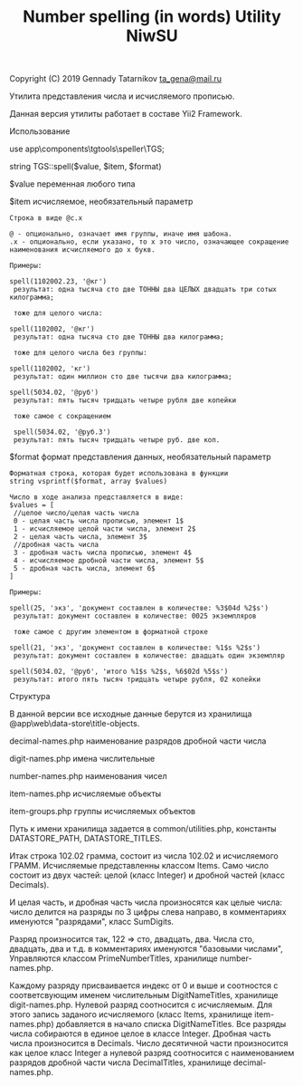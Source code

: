 <p align="center">
    <h1 align="center">Number spelling (in words) Utility NiwSU</h1>
    <br>
</p>

Copyright (C) 2019  Gennady Tatarnikov <ta_gena@mail.ru>

Утилита представления числа и исчисляемого прописью.

Данная версия утилиты работает в составе Yii2 Framework.

Использование

use app\components\tgtools\speller\TGS;

string TGS::spell($value, $item, $format)

$value переменная любого типа

$item исчисляемое, необязательный параметр

    Строка в виде @c.x

    @ - опционально, означает имя группы, иначе имя шабона.
    .x - опционально, если указано, то х это число, означающее сокращение 
    наименования исчисляемого до х букв.

    Примеры:

    spell(1102002.23, '@кг')
     результат: одна тысяча сто две ТОННЫ два ЦЕЛЫХ двадцать три сотых килограмма;

     тоже для целого числа:

    spell(1102002, '@кг')
     результат: одна тысяча сто две ТОННЫ два килограмма;

     тоже для целого числа без группы:

    spell(1102002, 'кг')
     результат: один миллион сто две тысячи два килограмма;

    spell(5034.02, '@руб')
     результат: пять тысяч тридцать четыре рубля две копейки

     тоже самое с сокращением

     spell(5034.02, '@руб.3')
     результат: пять тысяч тридцать четыре руб. две коп.

$format формат представления данных, необязательный параметр

    Форматная строка, которая будет использована в функции
    string vsprintf($format, array $values)

    Число в ходе анализа представляется в виде:
    $values = [
     //целое число/целая часть числа
     0 - целая часть числа прописью, элемент 1$
     1 - исчисляемое целой части числа, элемент 2$
     2 - целая часть числа, элемент 3$
     //дробная часть числа
     3 - дробная часть числа прописью, элемент 4$
     4 - исчисляемое дробной части числа, элемент 5$
     5 - дробная часть числа, элемент 6$
    ]

    Примеры:

    spell(25, 'экз', 'документ составлен в количестве: %3$04d %2$s')
     результат: документ составлен в количестве: 0025 экземпляров

     тоже самое с другим элементом в форматной строке

    spell(21, 'экз', 'документ составлен в количестве: %1$s %2$s')
     результат: документ составлен в количестве: двадцать один экземпляр

    spell(5034.02, '@руб', 'итого %1$s %2$s, %6$02d %5$s')
     результат: итого пять тысяч тридцать четыре рубля, 02 копейки

Структура

В данной версии все исходные данные берутся из хранилища @app\web\data-store\title-objects.

decimal-names.php наименование разрядов дробной части числа

digit-names.php имена числительные

number-names.php наименования чисел

item-names.php исчисляемые объекты

item-groups.php группы исчисляемых объектов

Путь к имени хранилища задается в common/utilities.php,
константы DATASTORE_PATH, DATASTORE_TITLES.

Итак строка 102.02 грамма, состоит из числа 102.02 и исчисляемого ГРАММ.
Исчисляемые представленны классом Items. Само число состоит из двух частей:
целой (класс Integer) и дробной частей (класс Decimals). 

И целая часть, и дробная часть числа произносятся как целые числа:
число делится на разряды по 3 цифры слева направо, в комментариях именуются
"разрядами", класс SumDigits. 

Разряд произносится так, 122 => сто, двадцать, два. 
Числа сто, двадцать, два и т.д. в комментариях именуются "базовыми числами",
Управляются классом PrimeNumberTitles, хранилище number-names.php.

Каждому разряду присваивается индекс от 0 и выше и соотностся с соответсвующим
именем числительным DigitNameTitles, хранилище digit-names.php. Нулевой разряд
соотносится с исчисляемым. Для этого запись заданого исчисляемого (класс Items,
хранилище item-names.php) добавляется в начало списка DigitNameTitles. Все 
разряды числа собираются в единое целое в классе Integer. Дробная часть числа
произносится в Decimals. Число десятичной части произносится как целое класс Integer
а нулевой разряд соотносится c наименованием разрядов дробной части числа 
DecimalTitles, хранилище decimal-names.php. 





